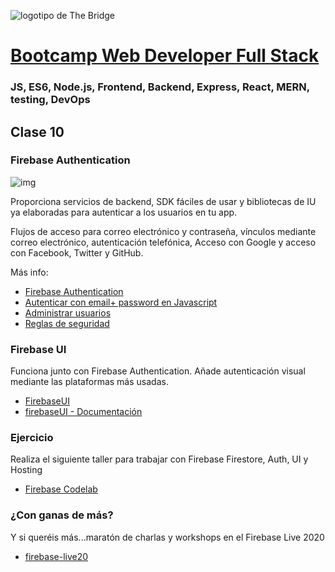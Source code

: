 ![logotipo de The Bridge](https://user-images.githubusercontent.com/27650532/77754601-e8365180-702b-11ea-8bed-5bc14a43f869.png  "logotipo de The Bridge")


# [Bootcamp Web Developer Full Stack](https://www.thebridge.tech/bootcamps/bootcamp-fullstack-developer/)
### JS, ES6, Node.js, Frontend, Backend, Express, React, MERN, testing, DevOps

## Clase 10

### Firebase Authentication

![img](../../assets/js_avanzado/clase10/firebase_auth.jpg)

Proporciona servicios de backend, SDK fáciles de usar y bibliotecas de IU ya elaboradas para autenticar a los usuarios en tu app.

Flujos de acceso para correo electrónico y contraseña, vínculos mediante correo electrónico, autenticación telefónica, Acceso con Google y acceso con Facebook, Twitter y GitHub.

Más info:
- [Firebase Authentication](https://firebase.google.com/docs/auth)
- [Autenticar con email+ password en Javascript](https://firebase.google.com/docs/auth/web/password-auth?hl=es)
- [Administrar usuarios](https://firebase.google.com/docs/auth/web/manage-users)
- [Reglas de seguridad](https://firebase.google.com/docs/database/security/core-syntax?hl=es)


### Firebase UI
Funciona junto con Firebase Authentication. Añade autenticación visual mediante las plataformas más usadas.
- [FirebaseUI](https://firebase.google.com/docs/auth/web/firebaseui)
- [firebaseUI - Documentación](https://github.com/firebase/firebaseui-web)


### Ejercicio
Realiza el siguiente taller para trabajar con Firebase Firestore, Auth, UI y Hosting
- [Firebase Codelab](https://firebase.google.com/codelabs/firebase-get-to-know-web)

### ¿Con ganas de más?
Y si queréis más...maratón de charlas y workshops en el Firebase Live 2020
- [firebase-live20](https://firebaseonair.withgoogle.com/events/firebase-live20#)
